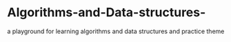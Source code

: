 # Algorithms-and-Data-structures-
a playground for learning algorithms and data structures and practice theme

